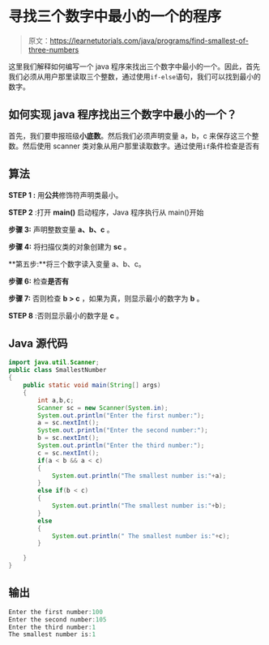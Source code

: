 # 寻找三个数字中最小的一个的程序

> 原文：<https://learnetutorials.com/java/programs/find-smallest-of-three-numbers>

这里我们解释如何编写一个 java 程序来找出三个数字中最小的一个。因此，首先我们必须从用户那里读取三个整数，通过使用`if-else`语句，我们可以找到最小的数字。

## 如何实现 java 程序找出三个数字中最小的一个？

首先，我们要申报班级**小底数**。然后我们必须声明变量 a，b，c 来保存这三个整数。然后使用 scanner 类对象从用户那里读取数字。通过使用`if`条件检查是否有

## 算法

****STEP 1** :** 用**公共**修饰符声明类最小。

**STEP 2** :打开 **main()** 启动程序，Java 程序执行从 main()开始

**步骤 3:** 声明整数变量 **a、b、c** 。

**步骤 4:** 将扫描仪类的对象创建为 **sc** 。

**第五步:**将三个数字读入变量 a、b、c。

**步骤 6:** 检查**是否有**

**步骤 7:** 否则检查 **b > c** ，如果为真，则显示最小的数字为 **b** 。

**STEP 8** :否则显示最小的数字是 **c** 。

## Java 源代码

```java
import java.util.Scanner;
public class SmallestNumber 
{
    public static void main(String[] args) 
    {
        int a,b,c;
        Scanner sc = new Scanner(System.in);
        System.out.println("Enter the first number:");
        a = sc.nextInt();
        System.out.println("Enter the second number:");
        b = sc.nextInt();
        System.out.println("Enter the third number:");
        c = sc.nextInt();
        if(a < b && a < c)
        {
            System.out.println("The smallest number is:"+a);
        }
        else if(b < c)
        {
            System.out.println("The smallest number is:"+b);
        }
        else
        {
            System.out.println(" The smallest number is:"+c);
        }

    }
}

```

## 输出

```java
Enter the first number:100
Enter the second number:105
Enter the third number:1
The smallest number is:1
```